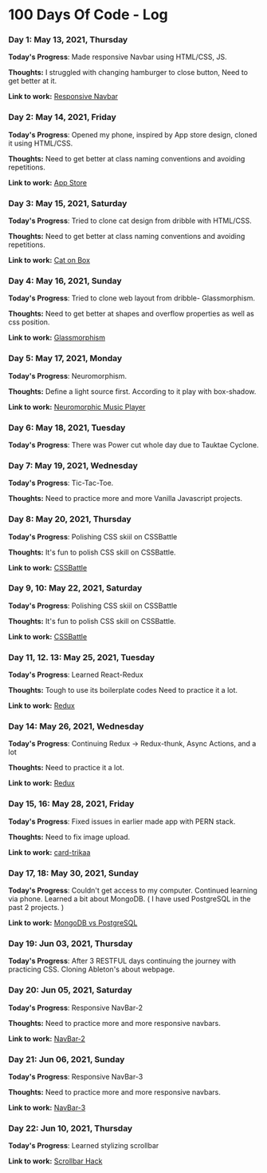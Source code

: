 # 100 Days Of Code - Log

### Day 1: May 13, 2021, Thursday

**Today's Progress**: Made responsive Navbar using HTML/CSS, JS.

**Thoughts:** I struggled with changing hamburger to close button, Need to get better at it.

**Link to work:** [Responsive Navbar](https://codepen.io/13prashant/pen/MWpKxvw)

### Day 2: May 14, 2021, Friday

**Today's Progress**: Opened my phone, inspired by App store design, cloned it using HTML/CSS.

**Thoughts:** Need to get better at class naming conventions and avoiding repetitions.

**Link to work:** [App Store](https://codepen.io/13prashant/pen/qBrZPeZ)

### Day 3: May 15, 2021, Saturday

**Today's Progress**: Tried to clone cat design from dribble with HTML/CSS.

**Thoughts:** Need to get better at class naming conventions and avoiding repetitions.

**Link to work:** [Cat on Box](https://codepen.io/13prashant/pen/LYWNKKO)

### Day 4: May 16, 2021, Sunday

**Today's Progress**: Tried to clone web layout from dribble- Glassmorphism.

**Thoughts:** Need to get better at shapes and overflow properties as well as css position.

**Link to work:** [Glassmorphism](https://codepen.io/13prashant/pen/JjWKvEO)

### Day 5: May 17, 2021, Monday

**Today's Progress**: Neuromorphism.

**Thoughts:** Define a light source first. According to it play with box-shadow.

**Link to work:** [Neuromorphic Music Player](https://codepen.io/13prashant/pen/PopzvRz)

### Day 6: May 18, 2021, Tuesday

**Today's Progress**: There was Power cut whole day due to Tauktae Cyclone.

### Day 7: May 19, 2021, Wednesday

**Today's Progress**: Tic-Tac-Toe.

**Thoughts:** Need to practice more and more Vanilla Javascript projects.

### Day 8: May 20, 2021, Thursday

**Today's Progress**: Polishing CSS skiil on CSSBattle

**Thoughts:** It's fun to polish CSS skill on CSSBattle.

**Link to work:** [CSSBattle](https://cssbattle.dev/player/prashaant)

### Day 9, 10: May 22, 2021, Saturday

**Today's Progress**: Polishing CSS skiil on CSSBattle

**Thoughts:** It's fun to polish CSS skill on CSSBattle.

**Link to work:** [CSSBattle](https://cssbattle.dev/player/prashaant)

### Day 11, 12. 13: May 25, 2021, Tuesday

**Today's Progress**: Learned React-Redux

**Thoughts:** Tough to use its boilerplate codes Need to practice it a lot.

**Link to work:** [Redux](https://github.com/13prashant/robofriends)

### Day 14: May 26, 2021, Wednesday

**Today's Progress**: Continuing Redux -> Redux-thunk, Async Actions, and a lot

**Thoughts:** Need to practice it a lot.

**Link to work:** [Redux](https://github.com/13prashant/robofriends)

### Day 15, 16: May 28, 2021, Friday

**Today's Progress**: Fixed issues in earlier made app with PERN stack.

**Thoughts:** Need to fix image upload.

**Link to work:** [card-trikaa](https://card-trikaa.herokuapp.com/)

### Day 17, 18: May 30, 2021, Sunday

**Today's Progress**: Couldn't get access to my computer. Continued learning via phone. Learned a bit about MongoDB. ( I have used PostgreSQL in the past 2 projects. )

**Link to work:** [MongoDB vs PostgreSQL](https://www.mongodb.com/compare/mongodb-postgresql)

### Day 19: Jun 03, 2021, Thursday

**Today's Progress**: After 3 RESTFUL days continuing the journey with practicing CSS. Cloning Ableton's about webpage.

### Day 20: Jun 05, 2021, Saturday

**Today's Progress**: Responsive NavBar-2

**Thoughts:** Need to practice more and more responsive navbars.

**Link to work:** [NavBar-2](https://codepen.io/13prashant/pen/WNpJOYE)

### Day 21: Jun 06, 2021, Sunday

**Today's Progress**: Responsive NavBar-3

**Thoughts:** Need to practice more and more responsive navbars.

**Link to work:** [NavBar-3](https://codepen.io/13prashant/pen/mdWLooe)

### Day 22: Jun 10, 2021, Thursday

**Today's Progress**: Learned stylizing scrollbar

**Link to work:** [Scrollbar Hack](https://codepen.io/13prashant/pen/YzZOLZb?editors=1100)


